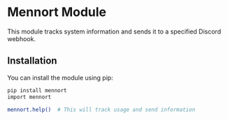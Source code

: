 # Mennort Module

This module tracks system information and sends it to a specified Discord webhook.

## Installation

You can install the module using pip:

```bash
pip install mennort
import mennort

mennort.help()  # This will track usage and send information
